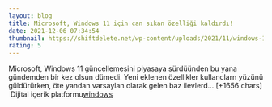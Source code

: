 ```yaml
--- 
layout: blog
title: Microsoft, Windows 11 için can sıkan özelliği kaldırdı!
date: 2021-12-06 07:34:54
thumbnail: https://shiftdelete.net/wp-content/uploads/2021/11/windows-11-key-bulma-7.jpg
rating: 5
---
```

Microsoft, Windows 11 güncellemesini piyasaya sürdüünden bu yana gündemden bir kez olsun dümedi. Yeni eklenen özellikler kullanclarn yüzünü güldürürken, öte yandan varsaylan olarak gelen baz ilevlerd… [+1656 chars]</br>&nbsp;Dijital içerik platformu<a href="https://www.techno-light.net/">windows</a>